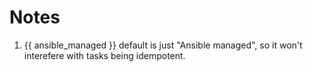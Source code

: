 # Notes

1. {{ ansible\_managed }} default is just "Ansible managed", so it won't interefere with tasks being idempotent.
